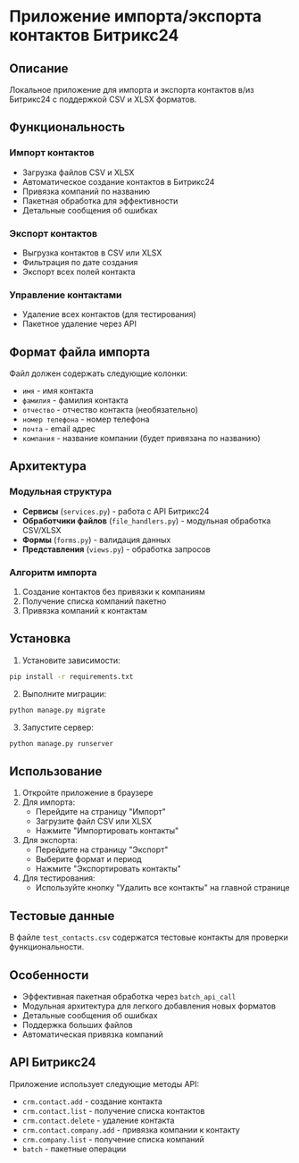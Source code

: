 # Приложение импорта/экспорта контактов Битрикс24

## Описание

Локальное приложение для импорта и экспорта контактов в/из Битрикс24 с поддержкой CSV и XLSX форматов.

## Функциональность

### Импорт контактов
- Загрузка файлов CSV и XLSX
- Автоматическое создание контактов в Битрикс24
- Привязка компаний по названию
- Пакетная обработка для эффективности
- Детальные сообщения об ошибках

### Экспорт контактов
- Выгрузка контактов в CSV или XLSX
- Фильтрация по дате создания
- Экспорт всех полей контакта

### Управление контактами
- Удаление всех контактов (для тестирования)
- Пакетное удаление через API

## Формат файла импорта

Файл должен содержать следующие колонки:
- `имя` - имя контакта
- `фамилия` - фамилия контакта  
- `отчество` - отчество контакта (необязательно)
- `номер телефона` - номер телефона
- `почта` - email адрес
- `компания` - название компании (будет привязана по названию)

## Архитектура

### Модульная структура
- **Сервисы** (`services.py`) - работа с API Битрикс24
- **Обработчики файлов** (`file_handlers.py`) - модульная обработка CSV/XLSX
- **Формы** (`forms.py`) - валидация данных
- **Представления** (`views.py`) - обработка запросов

### Алгоритм импорта
1. Создание контактов без привязки к компаниям
2. Получение списка компаний пакетно
3. Привязка компаний к контактам

## Установка

1. Установите зависимости:
```bash
pip install -r requirements.txt
```

2. Выполните миграции:
```bash
python manage.py migrate
```

3. Запустите сервер:
```bash
python manage.py runserver
```

## Использование

1. Откройте приложение в браузере
2. Для импорта:
   - Перейдите на страницу "Импорт"
   - Загрузите файл CSV или XLSX
   - Нажмите "Импортировать контакты"
3. Для экспорта:
   - Перейдите на страницу "Экспорт"
   - Выберите формат и период
   - Нажмите "Экспортировать контакты"
4. Для тестирования:
   - Используйте кнопку "Удалить все контакты" на главной странице

## Тестовые данные

В файле `test_contacts.csv` содержатся тестовые контакты для проверки функциональности.

## Особенности

- Эффективная пакетная обработка через `batch_api_call`
- Модульная архитектура для легкого добавления новых форматов
- Детальные сообщения об ошибках
- Поддержка больших файлов
- Автоматическая привязка компаний

## API Битрикс24

Приложение использует следующие методы API:
- `crm.contact.add` - создание контакта
- `crm.contact.list` - получение списка контактов
- `crm.contact.delete` - удаление контакта
- `crm.contact.company.add` - привязка компании к контакту
- `crm.company.list` - получение списка компаний
- `batch` - пакетные операции
